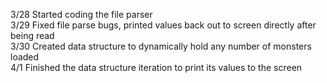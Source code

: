 3/28 Started coding the file parser<br />
3/29 Fixed file parse bugs, printed values back out to screen directly after being read<br />
3/30 Created data structure to dynamically hold any number of monsters loaded<br />
4/1 Finished the data structure iteration to print its values to the screen
